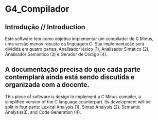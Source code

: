 # G4_Compilador

## Introdução // Introduction
Este software tem como objetivo implementar um compilador de C Minus, uma versão menos robusta da linguagem C. Sua implementação será dividida em quatro partes, Analisador léxico (1), Analisador Sintático (2), Analisador Semântico (3) e Gerador de Código (4).

A documentação precisa do que cada parte contemplará ainda está sendo discutida e organizada com a docente.
---
This piece of software is design to implement a C Minus compiler, a simplified version of the C language counterpart. Its development will be split in four parts: Lexical Analysis (1), Sintax Analysis (2), Semantic Analysis(3), and Code Generation (4).

